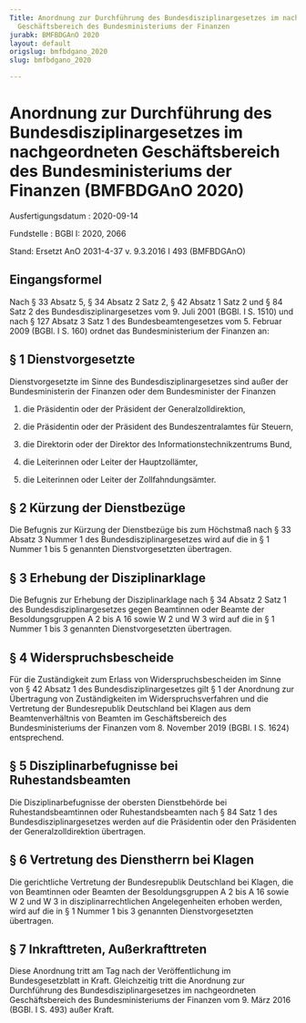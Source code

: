 ```yaml
---
Title: Anordnung zur Durchführung des Bundesdisziplinargesetzes im nachgeordneten
  Geschäftsbereich des Bundesministeriums der Finanzen
jurabk: BMFBDGAnO 2020
layout: default
origslug: bmfbdgano_2020
slug: bmfbdgano_2020

---
```


# Anordnung zur Durchführung des Bundesdisziplinargesetzes im nachgeordneten Geschäftsbereich des Bundesministeriums der Finanzen (BMFBDGAnO 2020)

Ausfertigungsdatum
:   2020-09-14

Fundstelle
:   BGBl I: 2020, 2066

Stand: Ersetzt AnO 2031-4-37 v. 9.3.2016 I 493 (BMFBDGAnO)

## Eingangsformel

Nach § 33 Absatz 5, § 34 Absatz 2 Satz 2, § 42 Absatz 1 Satz 2 und §
84 Satz 2 des Bundesdisziplinargesetzes vom 9. Juli 2001 (BGBl. I S.
1510) und nach § 127 Absatz 3 Satz 1 des Bundesbeamtengesetzes vom 5.
Februar 2009 (BGBl. I S. 160) ordnet das Bundesministerium der
Finanzen an:


## § 1 Dienstvorgesetzte

Dienstvorgesetzte im Sinne des Bundesdisziplinargesetzes sind außer
der Bundesministerin der Finanzen oder dem Bundesminister der Finanzen

1.  die Präsidentin oder der Präsident der Generalzolldirektion,


2.  die Präsidentin oder der Präsident des Bundeszentralamtes für Steuern,


3.  die Direktorin oder der Direktor des Informationstechnikzentrums Bund,


4.  die Leiterinnen oder Leiter der Hauptzollämter,


5.  die Leiterinnen oder Leiter der Zollfahndungsämter.





## § 2 Kürzung der Dienstbezüge

Die Befugnis zur Kürzung der Dienstbezüge bis zum Höchstmaß nach § 33
Absatz 3 Nummer 1 des Bundesdisziplinargesetzes wird auf die in § 1
Nummer 1 bis 5 genannten Dienstvorgesetzten übertragen.


## § 3 Erhebung der Disziplinarklage

Die Befugnis zur Erhebung der Disziplinarklage nach § 34 Absatz 2 Satz
1 des Bundesdisziplinargesetzes gegen Beamtinnen oder Beamte der
Besoldungsgruppen A 2 bis A 16 sowie W 2 und W 3 wird auf die in § 1
Nummer 1 bis 3 genannten Dienstvorgesetzten übertragen.


## § 4 Widerspruchsbescheide

Für die Zuständigkeit zum Erlass von Widerspruchsbescheiden im Sinne
von § 42 Absatz 1 des Bundesdisziplinargesetzes gilt § 1 der Anordnung
zur Übertragung von Zuständigkeiten im Widerspruchsverfahren und die
Vertretung der Bundesrepublik Deutschland bei Klagen aus dem
Beamtenverhältnis von Beamten im Geschäftsbereich des
Bundesministeriums der Finanzen vom 8. November 2019 (BGBl. I S. 1624)
entsprechend.


## § 5 Disziplinarbefugnisse bei Ruhestandsbeamten

Die Disziplinarbefugnisse der obersten Dienstbehörde bei
Ruhestandsbeamtinnen oder Ruhestandsbeamten nach § 84 Satz 1 des
Bundesdisziplinargesetzes werden auf die Präsidentin oder den
Präsidenten der Generalzolldirektion übertragen.


## § 6 Vertretung des Dienstherrn bei Klagen

Die gerichtliche Vertretung der Bundesrepublik Deutschland bei Klagen,
die von Beamtinnen oder Beamten der Besoldungsgruppen A 2 bis A 16
sowie W 2 und W 3 in disziplinarrechtlichen Angelegenheiten erhoben
werden, wird auf die in § 1 Nummer 1 bis 3 genannten
Dienstvorgesetzten übertragen.


## § 7 Inkrafttreten, Außerkrafttreten

Diese Anordnung tritt am Tag nach der Veröffentlichung im
Bundesgesetzblatt in Kraft. Gleichzeitig tritt die Anordnung zur
Durchführung des Bundesdisziplinargesetzes im nachgeordneten
Geschäftsbereich des Bundesministeriums der Finanzen vom 9. März 2016
(BGBl. I S. 493) außer Kraft.

